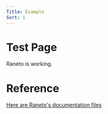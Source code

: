 ```yaml
---
Title: Example
Sort: 1
---
```


# Test Page
Raneto is working.

# Reference
[Here are Raneto's documentation files](https://github.com/ryanlelek/Raneto/tree/master/content)
